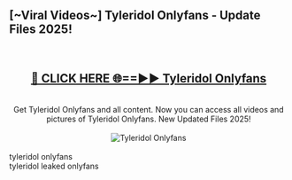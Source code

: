 <h2>[~Viral Videos~] Tyleridol Onlyfans - Update Files 2025!</h2>
<br>
<div align="center">
<h2><a href="https://betterlinks.top/A2PfLJ" rel="nofollow">🔴 CLICK HERE 🌐==►► Tyleridol Onlyfans</a></h2>
<br>
Get Tyleridol Onlyfans and all content. Now you can access all videos and pictures of Tyleridol Onlyfans. New Updated Files 2025!
<br>
<br>
<a href="https://betterlinks.top/A2PfLJ" rel="nofollow" data-target="animated-image.originalLink"><img src="https://i.ibb.co.com/WyWwxjT/player-gif2.gif" alt="Tyleridol Onlyfans" style="max-width: 100%; display: inline-block;" data-target="animated-image.originalImage"></a>
</div>
<br>
tyleridol onlyfans<br>
tyleridol leaked onlyfans